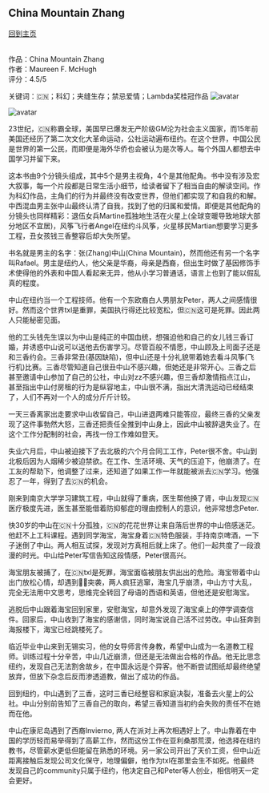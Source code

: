 ## China Mountain Zhang
[回到主页](https://boheme130.github.io/Fiction.git.io/)
<br>
<br>


作品：China Mountain Zhang <br>
作者：Maureen F. McHugh <br>
评分：4.5/5 <br>

关键词：🇨🇳；科幻；夹缝生存；禁忌爱情；Lambda奖桂冠作品
![avatar](https://img.thedailybeast.com/image/upload/c_crop,d_placeholder_euli9k,h_675,w_1200,x_0,y_0/dpr_2.0/c_limit,w_740/fl_lossy,q_auto/v1493048395/articles/2012/06/05/green-lantern-going-gay-to-help-boost-stagnant-comic-book-business/gay-green-lantern-klein-teaser_nqhnow)

![avatar](https://i.loli.net/2021/09/11/4KgWxeUG1NE5dSM.jpg) <br>


23世纪，🇨🇳称霸全球，美国早已爆发无产阶级GM沦为社会主义国家，而15年前美国还经历了第二次文化大革命运动，公社运动遍布纽约。在这个世界，中国公民是世界的第一公民，而即便是海外华侨也会被认为是次等人。每个外国人都想去中国学习并留下来。

这本书由9个分镜头组成，其中5个是男主视角，4个是其他配角。书中没有涉及宏大叙事，每一个片段都是日常生活小细节，给读者留下了相当自由的解读空间。作为科幻作品，主角们的行为并最终没有改变世界，但他们都实现了和自我的和解。中西混血男主张中山最终认清了自我，找到了他的归属和爱情。即便是其他配角的分镜头也同样精彩：退伍女兵Martine孤独地生活在火星上(全球变暖导致地球大部分地区不宜居)，风筝飞行者Angel在纽约斗风筝，火星移民Martian想要学习更多工程，丑女孩钱三香整容后却大失所望。

书名就是男主的名字：张(Zhang)中山(China Mountain)，然而他还有另一个名字叫Rafael。男主是纽约人，他父亲是华裔，母亲是西裔，但出生时做了基因修饰手术使得他的外表和中国人看起来无异，他从小学习普通话，语言上也到了能以假乱真的程度。

中山在纽约当一个工程技师。他有一个东欧裔白人男朋友Peter，两人之间感情很好。然而这个世界txl是重罪，美国执行得还比较宽松，但🇨🇳这可是死罪。因此两人只能秘密见面。

他的工头钱先生误以为中山是纯正的中国血统，想强迫他和自己的女儿钱三香订婚，并诱惑中山说可以送他去伤害学习。尽管百般不情愿，中山顾及上司面子还是和三香约会。三香非常丑(基因缺陷)，但中山还是十分礼貌带着她去看斗风筝(飞行机)比赛。三香尽管知道自己很丑中山不感兴趣，但她还是非常开心。三香之后甚至邀请中山参加了自己的公社，中山对zz不感兴趣，但三香却激情指点江山，甚至指出中山付房租的行为是纵容地主，中山很不满，指出大清洗运动已经结束了，人们不再对一个人的成分斤斤计较。

一天三香离家出走要求中山收留自己，中山进退两难只能答应，最终三香的父亲发现了这件事勃然大怒，三香还把责任全推到中山身上，因此中山被辞退失业了。在这个工作分配制的社会，再找一份工作难如登天。

失业六月后，中山被迫接下了去北极的六个月合同工工作，Peter很不舍。中山到北极后因为人烟稀少被迫禁欲。在工作、生活环境、天气的压迫下，他崩溃了。在工友的帮助下，他调整了过来，还知道了如果工作一年就能被派去🇨🇳学习。他强忍了一年，得到了去🇨🇳的机会。

刚来到南京大学学习建筑工程，中山就得了重病，医生帮他换了肾，中山发现🇨🇳医疗极度先进，医生甚至能借着防抑郁症的理由控制人的意识，他非常想念Peter. 

快30岁的中山在🇨🇳十分孤独，🇨🇳的花花世界让来自落后世界的中山倍感迷茫。他赶不上工科课程。遇到同学海宝，海宝身着🇨🇳特色服装，手持南京啤酒，一下子迷倒了中山。两人相互试探，发现对方真相后就上床了。他们一起共度了一段浪漫的时光。中山给Peter写信告知这段情感，Peter很高兴。

海宝朋友被捕了，在🇨🇳txl是死罪，海宝面临被朋友供出出的危险。海宝带着中山出门放松心情，却遇到👮‍♀️突袭，两人疯狂逃窜，海宝几乎崩溃，中山方寸大乱，完全无法用中文思考，思维完全转回了母语的西语和英语，但他还是安慰海宝。

逃脱后中山跟着海宝回到家里，安慰海宝，却意外发现了海宝桌上的停学调查信件。回家后，中山收到了海宝的感谢信，同时海宝说自己活不过劳改。中山狂奔到海报楼下，海宝已经跳楼死了。

临近毕业中山来到无锡实习，他的女导师言传身教，希望中山成为一名道教工程师。训练过程十分辛苦，中山几近崩溃，但还是无法做出合格的作品。他无比思念纽约，发现自己无法割舍故乡，在中国永远是个异客。他不断尝试图纸却最终绝望放弃，但放下杂念后反而渗透道教，做出了成功的作品。

回到纽约，中山遇到了三香，这时三香已经整容和家庭决裂，准备去火星上的公社。中山分别前告知了三香自己的取向，希望三香知道当初约会失败的责任不在她而在他。

中山在康尼岛遇到了西裔Invierno, 两人在派对上再次相遇好上了。中山靠着在中国的学历轻而易举得到了高薪工作，然而这份工作在亚利桑那荒漠，他选择在纽约教书，尽管薪水更低但能留在熟悉的环境。另一家公司开出了天价工资，但中山近距离接触后发现公司文化保守，地理偏僻，他作为txl在那里会生不如死。他最终发现自己的community只属于纽约，他决定自己和Peter等人创业，相信明天一定会更好。

